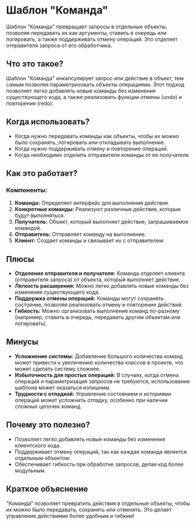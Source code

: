 # Шаблон "Команда"

Шаблон "Команда" превращает запросы в отдельные объекты, позволяя передавать их как аргументы, ставить в очередь или логировать, а также поддерживать отмену операций. Это отделяет отправителя запроса от его обработчика.

## Что это такое?

Шаблон "Команда" инкапсулирует запрос или действие в объект, тем самым позволяя параметризовать объекты операциями. Этот подход позволяет легко добавлять новые команды без изменения существующего кода, а также реализовать функции отмены (undo) и повторения (redo).

## Когда использовать?

- Когда нужно передавать команды как объекты, чтобы их можно было сохранять, логировать или откладывать выполнение.
- Когда нужно поддерживать отмену и повторение операций.
- Когда необходимо отделить отправителя команды от ее получателя.

## Как это работает?

### Компоненты:

1. **Команда:** Определяет интерфейс для выполнения действия.
2. **Конкретные команды:** Реализуют различные действия, которые будут выполняться.
3. **Получатель:** Объект, который выполняет действие, запрашиваемое командой.
4. **Отправитель:** Отправляет команду на выполнение.
5. **Клиент:** Создает команды и связывает их с отправителем.

## Плюсы

- **Отделение отправителя и получателя:** Команда отделяет клиента (отправителя запроса) от объекта, который выполняет действие.
- **Легкость расширения:** Можно легко добавлять новые команды без изменения существующего кода.
- **Поддержка отмены операций:** Команды могут сохранять состояние, позволяя реализовать отмену и повторение действий.
- **Гибкость:** Можно организовать выполнение команд по-разному (например, ставить в очередь, передавать другим объектам или логировать).

## Минусы

- **Усложнение системы:** Добавление большого количества команд может привести к увеличению количества классов в проекте, что может сделать систему сложнее.
- **Избыточность для простых операций:** В случаях, когда отмена операций и параметризация запросов не требуются, использование шаблона может оказаться излишним.
- **Трудности с отладкой:** Управление состоянием и историями операций может усложнить отладку, особенно при наличии сложных цепочек команд.

## Почему это полезно?

- Позволяет легко добавлять новые команды без изменения клиентского кода.
- Поддерживает отмену операций, так как каждая команда является отдельным объектом.
- Обеспечивает гибкость при обработке запросов, делая код более модульным.

## Краткое объяснение

"Команда" позволяет превратить действия в отдельные объекты, чтобы их можно было передавать, сохранять или отменять. Это делает управление действиями более удобным и гибким!
